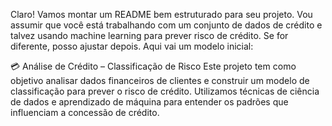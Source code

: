 Claro! Vamos montar um README bem estruturado para seu projeto. Vou assumir que você está trabalhando com um conjunto de dados de crédito e talvez usando machine learning para prever risco de crédito. Se for diferente, posso ajustar depois. Aqui vai um modelo inicial:

💳 Análise de Crédito – Classificação de Risco
Este projeto tem como objetivo analisar dados financeiros de clientes e construir um modelo de classificação para prever o risco de crédito. Utilizamos técnicas de ciência de dados e aprendizado de máquina para entender os padrões que influenciam a concessão de crédito.
